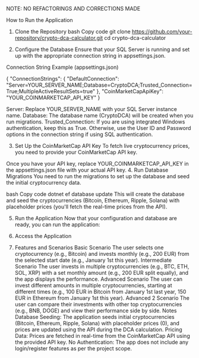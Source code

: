 NOTE: NO REFACTORINGS AND CORRECTIONS MADE

How to Run the Application


1. Clone the Repository
bash
Copy code
git clone https://github.com/your-repository/crypto-dca-calculator.git
cd crypto-dca-calculator

3. Configure the Database
Ensure that your SQL Server is running and set up with the appropriate connection string in appsettings.json.

Connection String Example (appsettings.json)

{
  "ConnectionStrings": {
    "DefaultConnection": "Server=YOUR_SERVER_NAME;Database=CryptoDCA;Trusted_Connection=True;MultipleActiveResultSets=true"
  },
  "CoinMarketCapApiKey": "YOUR_COINMARKETCAP_API_KEY"
}

Server: Replace YOUR_SERVER_NAME with your SQL Server instance name.
Database: The database name (CryptoDCA) will be created when you run migrations.
Trusted_Connection: If you are using integrated Windows authentication, keep this as True. Otherwise, use the User ID and Password options in the connection string if using SQL authentication.

3. Set Up the CoinMarketCap API Key
To fetch live cryptocurrency prices, you need to provide your CoinMarketCap API key.

Once you have your API key, replace YOUR_COINMARKETCAP_API_KEY in the appsettings.json file with your actual API key.
4. Run Database Migrations
You need to run the migrations to set up the database and seed the initial cryptocurrency data.

bash
Copy code
dotnet ef database update
This will create the database and seed the cryptocurrencies (Bitcoin, Ethereum, Ripple, Solana) with placeholder prices (you'll fetch the real-time prices from the API).

5. Run the Application
Now that your configuration and database are ready, you can run the application:

6. Access the Application

7. Features and Scenarios
Basic Scenario
The user selects one cryptocurrency (e.g., Bitcoin) and invests monthly (e.g., 200 EUR) from the selected start date (e.g., January 1st this year).
Intermediate Scenario
The user invests in multiple cryptocurrencies (e.g., BTC, ETH, SOL, XRP) with a set monthly amount (e.g., 200 EUR split equally), and the app displays the performance.
Advanced Scenario
The user can invest different amounts in multiple cryptocurrencies, starting at different times (e.g., 100 EUR in Bitcoin from January 1st last year, 150 EUR in Ethereum from January 1st this year).
Advanced 2 Scenario
The user can compare their investments with other top cryptocurrencies (e.g., BNB, DOGE) and view their performance side by side.
Notes
Database Seeding: The application seeds initial cryptocurrencies (Bitcoin, Ethereum, Ripple, Solana) with placeholder prices (0), and prices are updated using the API during the DCA calculation.
Pricing Data: Prices are fetched in real-time from the CoinMarketCap API using the provided API key.
No Authentication: The app does not include any login/register features as per the project scope.
